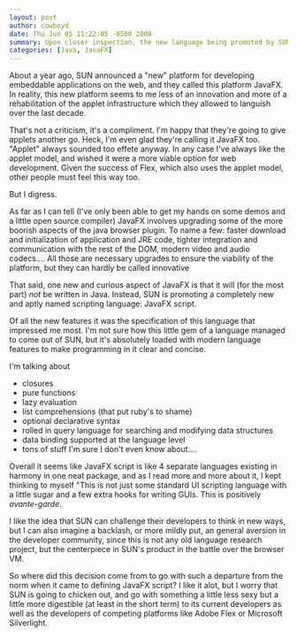 ```yaml
---
layout: post
author: cowboyd
date: Thu Jun 05 11:22:05 -0500 2008
summary: Upon closer inspection, the new language being promoted by SUN to develop for the embeddable web, JavaFX Script, is much more than meets the eye. I wonder why the abrupt departure from their habitually conservative stance when it comes to language features.
categories: [Java, JavaFX]
---
```


About a year ago, SUN announced a "new" platform for developing embeddable applications on the web, and they called this platform JavaFX. In reality, this new platform seems to me less of an innovation and more of a rehabilitation of the applet infrastructure which they allowed to languish over the last decade. 

That's not a criticism, it's a compliment. I'm happy that they're going to give applets another go. Heck, I'm even glad they're calling it JavaFX too. "Applet" always sounded too effete anyway. In any case I've always like the applet model, and wished it were a more viable option for web development. Given the success of Flex, which also uses the applet model, other people must feel this way too.

But I digress.

As far as I can tell (I've only been able to get my hands on some demos and a little open source compiler) JavaFX involves upgrading some of the more boorish aspects of the  java browser plugin. To name a few: faster download and initialization of application and JRE code, tighter integration and communication with the rest of the DOM, modern video and audio codecs.... All those are necessary upgrades to ensure the viability of the platform, but they can hardly be called innovative

That said, one new and curious aspect of JavaFX is that it will (for the most part) <em>not</em> be written in Java. Instead, SUN is promoting a completely new and aptly named scripting language: JavaFX script.

Of all the new features it was the specification of this language that impressed me most. I'm not sure how this little gem of a language managed to come out of SUN, but it's absolutely loaded with modern language features to make programming in it clear and concise.

I'm talking about 
<ul>
<li>closures</li>
<li>pure functions</li>
<li>lazy evaluation</li>
<li>list comprehensions (that put ruby's to shame)</li>
<li>optional declarative syntax</li>
<li>rolled in query language for searching and modifying data structures</li>
<li>data binding supported at the language level</li>
<li>tons of stuff I'm sure I don't even know about....</li>
</ul>

Overall it seems like JavaFX script is like 4 separate languages existing in harmony in one neat package, and as I read more and more about it, I kept thinking to myself "This is not just some standard UI scripting language with a little sugar and a few extra hooks for writing GUIs. This is positively <em>avante-garde</em>.

I like the idea that SUN can challenge their developers to think in new ways, but I can also imagine a backlash, or more mildly put, an general aversion in the developer community, since this is not any old language research project, but the centerpiece in SUN's product in the battle over the browser VM.

So where did this decision come from to go with such a departure from the norm when it came to defining JavaFX script? I like it alot, but I worry that SUN is going to chicken out, and go with something a little less sexy but a little more digestible (at least in the short term) to its current developers as well as the developers of competing platforms like Adobe Flex or Microsoft Silverlight.
